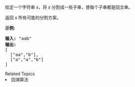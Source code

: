 <p>给定一个字符串 <em>s</em>，将<em> s </em>分割成一些子串，使每个子串都是回文串。</p>

<p>返回 <em>s</em> 所有可能的分割方案。</p>

<p><strong>示例:</strong></p>

<pre><strong>输入:</strong>&nbsp;&quot;aab&quot;
<strong>输出:</strong>
[
  [&quot;aa&quot;,&quot;b&quot;],
  [&quot;a&quot;,&quot;a&quot;,&quot;b&quot;]
]</pre>
<div><div>Related Topics</div><div><li>回溯算法</li></div></div>